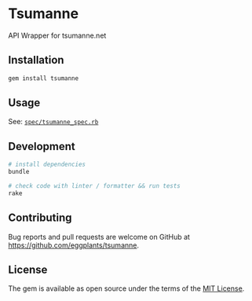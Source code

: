 # Tsumanne

API Wrapper for tsumanne.net

## Installation

```bash
gem install tsumanne
```

## Usage

See: [`spec/tsumanne_spec.rb`](spec/tsumanne_spec.rb)

## Development

```bash
# install dependencies
bundle

# check code with linter / formatter && run tests
rake
```

## Contributing

Bug reports and pull requests are welcome on GitHub at https://github.com/eggplants/tsumanne.

## License

The gem is available as open source under the terms of the [MIT License](https://github.com/eggplants/tsumanne/blob/master/LICENSE.txt).
